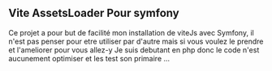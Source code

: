 ## Vite AssetsLoader Pour symfony


Ce projet a pour but de facilité mon installation de viteJs avec Symfony, il n'est pas 
penser pour etre utiliser par d'autre mais si vous voulez  le prendre et l'ameliorer pour
vous allez-y
Je suis debutant en php donc le code n'est aucunement optimiser et les test son 
primaire ...

